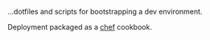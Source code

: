 ...dotfiles and scripts for bootstrapping a dev environment.

Deployment packaged as a [chef](http://docs.opscode.com/) cookbook.
